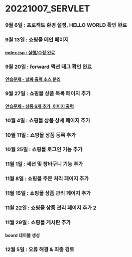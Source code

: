 # 20221007_SERVLET
### 9월 6일 : 프로젝트 환경 설정, HELLO WORLD 확인 완료

### 9월 13일 : 쇼핑몰 메인 페이지

#### [index.jsp : 실행/수정 완료](https://github.com/dbals4003/20221007_SERVLET/blob/main/index.jsp)

### 9월 20일 : forward 액션 태그 확인 완료
#### [연습문제 - 날짜 출력 소스 분리](https://github.com/dbals4003/20221007_SERVLET/tree/main/WEB-INF/src/example)

### 9월 27일 : 쇼핑몰 상품 목록 페이지 추가
#### [연습문제 - 상품 6개 추가, 이미지 출력](https://github.com/dbals4003/20221007_SERVLET/blob/main/WEB-INF/src/dao/ProductRepository.java)

### 10월 4일 : 쇼핑몰 상품 상세 페이지 추가

### 10월 11일 : 쇼핑몰 상품 등록 추가

### 10월 25일 : 쇼핑몰 로그인 기능 추가

### 11월 1일 : 세션 및 장바구니 기능 추가

### 11월 8일 : 쇼핑몰 주문 처리 페이지 추가

### 11월 15일 : 쇼핑몰 상품 관리 페이지 추가

### 11월 22일 : 쇼핑몰 상품 관리 페이지 추가 2

### 11월 29일 : 쇼핑몰 게시판 추가
#### board 테이블 생성

### 12월 5일 : 오류 해결 & 최종 검토